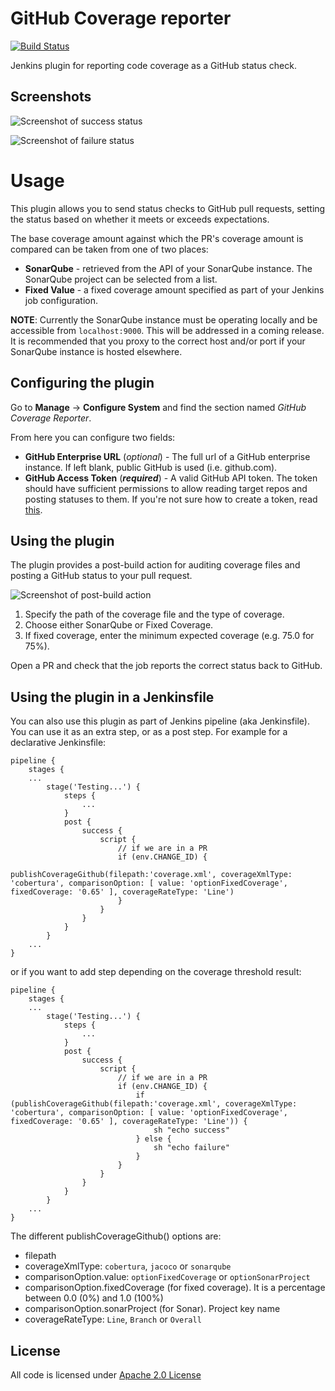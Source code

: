 # GitHub Coverage reporter

[![Build Status](https://travis-ci.org/jnewc/github-coverage-reporter.svg?branch=master)](https://travis-ci.org/jnewc/github-coverage-reporter)

Jenkins plugin for reporting code coverage as a GitHub status check.

## Screenshots

![Screenshot of success status](https://raw.githubusercontent.com/jenkinsci/github-coverage-reporter/readme/assets/coverage-success.png)

![Screenshot of failure status](https://raw.githubusercontent.com/jenkinsci/github-coverage-reporter/readme/assets/coverage-failure.png)

# Usage

This plugin allows you to send status checks to GitHub pull requests, setting
the status based on whether it meets or exceeds expectations.

The base coverage amount against which the PR's coverage amount is compared can
be taken from one of two places:

* **SonarQube** - retrieved from the API of your SonarQube instance. The
SonarQube project can be selected from a list.
* **Fixed Value** - a fixed coverage amount specified as part of your Jenkins
job configuration.

**NOTE**: Currently the SonarQube instance must be operating locally and be
accessible from `localhost:9000`. This will be addressed in a coming release.
It is recommended that you proxy to the correct host and/or port if your
SonarQube instance is hosted elsewhere.

## Configuring the plugin
Go to **Manage** -> **Configure System** and find the section named
_GitHub Coverage Reporter_.

From here you can configure two fields:

* **GitHub Enterprise URL** (_optional_) - The full url of a GitHub enterprise instance. If left blank, public GitHub is used (i.e. github.com).
* **GitHub Access Token** (__*required*__) - A valid GitHub API token. The token should have
sufficient permissions to allow reading target repos and posting statuses to
them. If you're not sure how to create a token, read [this](https://help.github.com/articles/creating-a-personal-access-token-for-the-command-line).

## Using the plugin

The plugin provides a post-build action for auditing coverage files and
posting a GitHub status to your pull request.

![Screenshot of post-build action](https://raw.githubusercontent.com/jenkinsci/github-coverage-reporter/readme/assets/action.png)

1. Specify the path of the coverage file and the type of coverage.
2. Choose either SonarQube or Fixed Coverage.
3. If fixed coverage, enter the minimum expected coverage (e.g. 75.0 for 75%).

Open a PR and check that the job reports the correct status back to GitHub.

## Using the plugin in a Jenkinsfile

You can also use this plugin as part of Jenkins pipeline (aka Jenkinsfile). You can use it as an extra step, or as a post step.
For example for a declarative Jenkinsfile:

```
pipeline {
    stages {
    ...
        stage('Testing...') {
            steps {
                ...
            }
            post {
                success {
                    script {
                        // if we are in a PR
                        if (env.CHANGE_ID) {
                            publishCoverageGithub(filepath:'coverage.xml', coverageXmlType: 'cobertura', comparisonOption: [ value: 'optionFixedCoverage', fixedCoverage: '0.65' ], coverageRateType: 'Line')
                        }
                    }
                }
            }
        }
    ...
}
```

or if you want to add step depending on the coverage threshold result:
```
pipeline {
    stages {
    ...
        stage('Testing...') {
            steps {
                ...
            }
            post {
                success {
                    script {
                        // if we are in a PR
                        if (env.CHANGE_ID) {
                            if (publishCoverageGithub(filepath:'coverage.xml', coverageXmlType: 'cobertura', comparisonOption: [ value: 'optionFixedCoverage', fixedCoverage: '0.65' ], coverageRateType: 'Line')) {
                                sh "echo success"
                            } else {
                                sh "echo failure"
                            }
                        }
                    }
                }
            }
        }
    ...
}
```

The different publishCoverageGithub() options are:
- filepath
- coverageXmlType: `cobertura`, `jacoco` or `sonarqube`
- comparisonOption.value: `optionFixedCoverage` or `optionSonarProject`
- comparisonOption.fixedCoverage (for fixed coverage). It is a percentage between 0.0 (0%) and 1.0 (100%)
- comparisonOption.sonarProject (for Sonar). Project key name
- coverageRateType: `Line`, `Branch` or `Overall`

## License

All code is licensed under [Apache 2.0 License](LICENSE)
